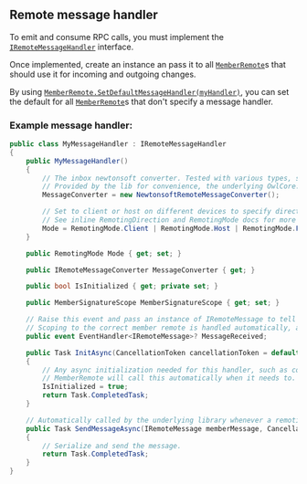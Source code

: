 ## Remote message handler

To emit and consume RPC calls, you must implement the [`IRemoteMessageHandler`](../../api/OwlCore.Remoting.Transfer.IRemoteMessageHandler.yml) interface.

Once implemented, create an instance an pass it to all [`MemberRemote`](/member-remote.md)s that should use it for incoming and outgoing changes.

By using [`MemberRemote.SetDefaultMessageHandler(myHandler)`](../../api/OwlCore.Remoting.MemberRemote.yml#OwlCore_Remoting_MemberRemote_SetDefaultMessageHandler_OwlCore_Remoting_Transfer_IRemoteMessageHandler_), you can set the default for all [`MemberRemote`](/member-remote.md)s that don't specify a message handler.

### Example message handler:

```csharp
public class MyMessageHandler : IRemoteMessageHandler
{
    public MyMessageHandler()
    {
        // The inbox newtonsoft converter. Tested with various types, structs, primitives, classes and more.
        // Provided by the lib for convenience, the underlying OwlCore.Remoting system doesn't use this property.
        MessageConverter = new NewtonsoftRemoteMessageConverter();

        // Set to client or host on different devices to specify direction for one-way remoting.
        // See inline RemotingDirection and RemotingMode docs for more info.
        Mode = RemotingMode.Client | RemotingMode.Host | RemotingMode.Full;
    }

    public RemotingMode Mode { get; set; }

    public IRemoteMessageConverter MessageConverter { get; }

    public bool IsInitialized { get; private set; }

    public MemberSignatureScope MemberSignatureScope { get; set; }

    // Raise this event and pass an instance of IRemoteMessage to tell all MemberRemotes to apply the member change.
    // Scoping to the correct member remote is handled automatically, assuming the data is accurate.
    public event EventHandler<IRemoteMessage>? MessageReceived;

    public Task InitAsync(CancellationToken cancellationToken = default)
    {
        // Any async initialization needed for this handler, such as connecting to a server.
        // MemberRemote will call this automatically when it needs to.
        IsInitialized = true;
        return Task.CompletedTask;
    }

    // Automatically called by the underlying library whenever a remoting message should be sent.
    public Task SendMessageAsync(IRemoteMessage memberMessage, CancellationToken? cancellationToken = null)
    {
        // Serialize and send the message.
        return Task.CompletedTask;
    }
}
```
